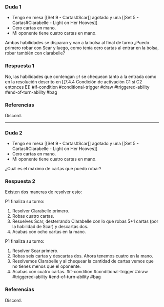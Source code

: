 ### Duda 1
- Tengo en mesa [[Set 9 - Cartas#Scar]] agotado y una [[Set 5 - Cartas#Clarabelle - Light on Her Hooves]].
- Cero cartas en mano.
- Mi oponente tiene cuatro cartas en mano.

Ambas habilidades se disparan y van a la bolsa al final de turno ¿Puedo primero robar con Scar y luego, como tenía cero cartas al entrar en la bolsa, robar también con clarabelle?

### Respuesta 1
No, las habilidades que contengan `if` se chequean tanto a la entrada como en la resolución descrito en [[7.4.4 Condición de activación C1 si C2 entonces E]]
#if-condition #conditional-trigger #draw #triggered-ability #end-of-turn-ability #bag 
### Referencias
Discord.

--- 
### Duda 2
- Tengo en mesa [[Set 9 - Cartas#Scar]] agotado y una [[Set 5 - Cartas#Clarabelle - Light on Her Hooves]].
- Cero cartas en mano.
- Mi oponente tiene cuatro cartas en mano.

¿Cuál es el máximo de cartas que puedo robar?
### Respuesta 2
Existen dos maneras de resolver esto:

P1 finaliza su turno:
1. Resolver Clarabelle primero.
2. Robas cuatro cartas.
3. Resuelves Scar, desterrando Clarabelle con lo que robas 5+1 cartas (por la habilidad de Scar) y descartas dos.
4. Acabas con ocho cartas en la mano.

P1 finaliza su turno:
1. Resolver Scar primero.
2. Robas seis cartas y descartas dos. Ahora tenemos cuatro en la mano.
3. Resolvemos Clarabelle y al chequear la cantidad de cartas vemos que no tienes menos que el oponente.
4. Acabas con cuatro cartas.
#if-condition #conditional-trigger #draw #triggered-ability #end-of-turn-ability #bag 
### Referencias
Discord.

